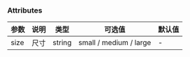 <tu-delete size="small"></tu-delete>
<tu-delete></tu-delete>
<tu-delete  size="medium"></tu-delete>
<tu-delete  size="large"></tu-delete>

### Attributes
| 参数      | 说明    | 类型      | 可选值       | 默认值   |
|---------- |-------- |---------- |-------------  |-------- |
| size  | 尺寸 | string | small / medium / large |    -     |
